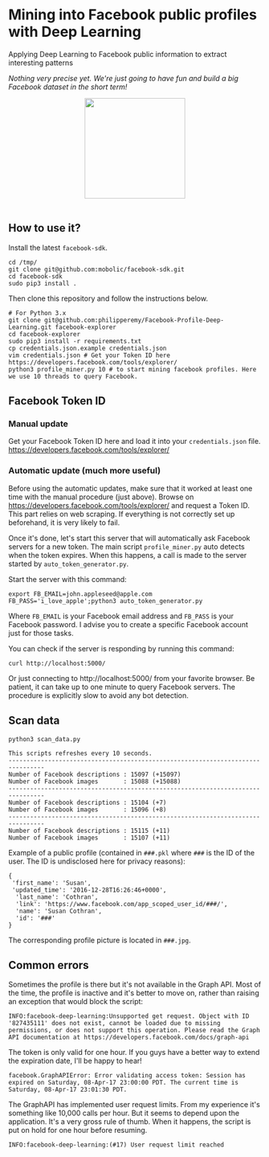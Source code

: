 # Mining into Facebook public profiles with Deep Learning
Applying Deep Learning to Facebook public information to extract interesting patterns

<i>Nothing very precise yet. We're just going to have fun and build a big Facebook dataset in the short term!</i>

<div align="center">
  <img src="https://upload.wikimedia.org/wikipedia/commons/thumb/c/c2/F_icon.svg/2000px-F_icon.svg.png" width="200"><br><br>
</div>



## How to use it?

Install the latest `facebook-sdk`.
```
cd /tmp/
git clone git@github.com:mobolic/facebook-sdk.git
cd facebook-sdk
sudo pip3 install .
```

Then clone this repository and follow the instructions below.
```
# For Python 3.x
git clone git@github.com:philipperemy/Facebook-Profile-Deep-Learning.git facebook-explorer
cd facebook-explorer
sudo pip3 install -r requirements.txt
cp credentials.json.example credentials.json
vim credentials.json # Get your Token ID here https://developers.facebook.com/tools/explorer/
python3 profile_miner.py 10 # to start mining facebook profiles. Here we use 10 threads to query Facebook.
```

## Facebook Token ID

### Manual update
Get your Facebook Token ID here and load it into your `credentials.json` file.
https://developers.facebook.com/tools/explorer/

### Automatic update (much more useful)

Before using the automatic updates, make sure that it worked at least one time with the manual procedure (just above). Browse on https://developers.facebook.com/tools/explorer/ and request a Token ID. This part relies on web scraping. If everything is not correctly set up beforehand, it is very likely to fail.

Once it's done, let's start this server that will automatically ask Facebook servers for a new token. The main script `profile_miner.py` auto detects when the token expires. When this happens, a call is made to the server started by `auto_token_generator.py`.

Start the server with this command:
```
export FB_EMAIL=john.appleseed@apple.com FB_PASS='i_love_apple';python3 auto_token_generator.py
```
Where `FB_EMAIL` is your Facebook email address and `FB_PASS` is your Facebook password. I advise you to create a specific Facebook account just for those tasks.

You can check if the server is responding by running this command:

```
curl http://localhost:5000/
```

Or just connecting to http://localhost:5000/ from your favorite browser. Be patient, it can take up to one minute to query Facebook servers. The procedure is explicitly slow to avoid any bot detection.


## Scan data

```
python3 scan_data.py
```

```
This scripts refreshes every 10 seconds.
--------------------------------------------------------------------------------
Number of Facebook descriptions : 15097 (+15097)
Number of Facebook images       : 15088 (+15088)
--------------------------------------------------------------------------------
Number of Facebook descriptions : 15104 (+7)
Number of Facebook images       : 15096 (+8)
--------------------------------------------------------------------------------
Number of Facebook descriptions : 15115 (+11)
Number of Facebook images       : 15107 (+11)
```

Example of a public profile (contained in `###.pkl` where `###` is the ID of the user. The ID is undisclosed here for privacy reasons):
```
{
 'first_name': 'Susan', 
 'updated_time': '2016-12-28T16:26:46+0000', 
  'last_name': 'Cothran', 
  'link': 'https://www.facebook.com/app_scoped_user_id/###/', 
  'name': 'Susan Cothran', 
  'id': '###'
}
```
The corresponding profile picture is located in `###.jpg`.

## Common errors

Sometimes the profile is there but it's not available in the Graph API. Most of the time, the profile is inactive and it's better to move on, rather than raising an exception that would block the script:
```
INFO:facebook-deep-learning:Unsupported get request. Object with ID '827435111' does not exist, cannot be loaded due to missing permissions, or does not support this operation. Please read the Graph API documentation at https://developers.facebook.com/docs/graph-api
```

The token is only valid for one hour. If you guys have a better way to extend the expiration date, I'll be happy to hear!
```
facebook.GraphAPIError: Error validating access token: Session has expired on Saturday, 08-Apr-17 23:00:00 PDT. The current time is Saturday, 08-Apr-17 23:01:30 PDT.
```

The GraphAPI has implemented user request limits. From my experience it's something like 10,000 calls per hour. But it seems to depend upon the application. It's a very gross rule of thumb. When it happens, the script is put on hold for one hour before resuming.
```
INFO:facebook-deep-learning:(#17) User request limit reached
```

